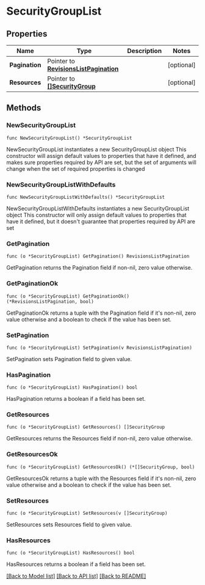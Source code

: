 # SecurityGroupList

## Properties

Name | Type | Description | Notes
------------ | ------------- | ------------- | -------------
**Pagination** | Pointer to [**RevisionsListPagination**](RevisionsListPagination.md) |  | [optional] 
**Resources** | Pointer to [**[]SecurityGroup**](SecurityGroup.md) |  | [optional] 

## Methods

### NewSecurityGroupList

`func NewSecurityGroupList() *SecurityGroupList`

NewSecurityGroupList instantiates a new SecurityGroupList object
This constructor will assign default values to properties that have it defined,
and makes sure properties required by API are set, but the set of arguments
will change when the set of required properties is changed

### NewSecurityGroupListWithDefaults

`func NewSecurityGroupListWithDefaults() *SecurityGroupList`

NewSecurityGroupListWithDefaults instantiates a new SecurityGroupList object
This constructor will only assign default values to properties that have it defined,
but it doesn't guarantee that properties required by API are set

### GetPagination

`func (o *SecurityGroupList) GetPagination() RevisionsListPagination`

GetPagination returns the Pagination field if non-nil, zero value otherwise.

### GetPaginationOk

`func (o *SecurityGroupList) GetPaginationOk() (*RevisionsListPagination, bool)`

GetPaginationOk returns a tuple with the Pagination field if it's non-nil, zero value otherwise
and a boolean to check if the value has been set.

### SetPagination

`func (o *SecurityGroupList) SetPagination(v RevisionsListPagination)`

SetPagination sets Pagination field to given value.

### HasPagination

`func (o *SecurityGroupList) HasPagination() bool`

HasPagination returns a boolean if a field has been set.

### GetResources

`func (o *SecurityGroupList) GetResources() []SecurityGroup`

GetResources returns the Resources field if non-nil, zero value otherwise.

### GetResourcesOk

`func (o *SecurityGroupList) GetResourcesOk() (*[]SecurityGroup, bool)`

GetResourcesOk returns a tuple with the Resources field if it's non-nil, zero value otherwise
and a boolean to check if the value has been set.

### SetResources

`func (o *SecurityGroupList) SetResources(v []SecurityGroup)`

SetResources sets Resources field to given value.

### HasResources

`func (o *SecurityGroupList) HasResources() bool`

HasResources returns a boolean if a field has been set.


[[Back to Model list]](../README.md#documentation-for-models) [[Back to API list]](../README.md#documentation-for-api-endpoints) [[Back to README]](../README.md)


